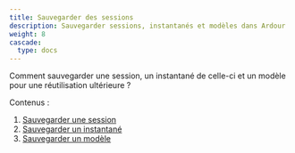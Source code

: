 ```yaml
---
title: Sauvegarder des sessions
description: Sauvegarder sessions, instantanés et modèles dans Ardour
weight: 8
cascade:
  type: docs
---
```


Comment sauvegarder une session, un instantané de celle-ci et un modèle pour une réutilisation ultérieure ?

Contenus :

1. [Sauvegarder une session](saving-a-session/)
2. [Sauvegarder un instantané](saving-a-snapshot/)
3. [Sauvegarder un modèle](saving-a-template/)